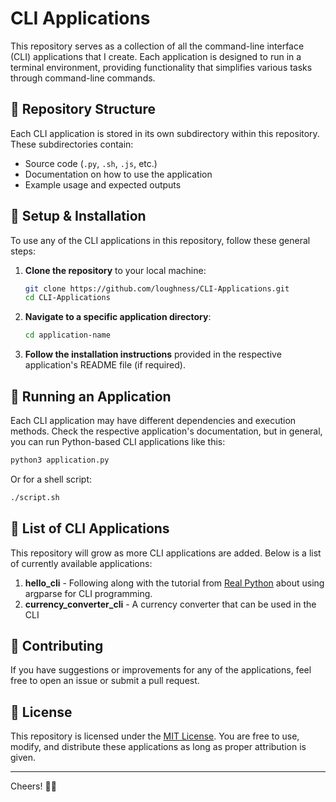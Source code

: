 # CLI Applications

This repository serves as a collection of all the command-line interface (CLI) applications that I create. Each application is designed to run in a terminal environment, providing functionality that simplifies various tasks through command-line commands.

## 📁 Repository Structure

Each CLI application is stored in its own subdirectory within this repository. These subdirectories contain:

- Source code (`.py`, `.sh`, `.js`, etc.)
- Documentation on how to use the application
- Example usage and expected outputs

## 🔧 Setup & Installation

To use any of the CLI applications in this repository, follow these general steps:

1. **Clone the repository** to your local machine:

   ```bash
   git clone https://github.com/loughness/CLI-Applications.git
   cd CLI-Applications
   ```

2. **Navigate to a specific application directory**:

   ```bash
   cd application-name
   ```

3. **Follow the installation instructions** provided in the respective application's README file (if required).

## 🚀 Running an Application

Each CLI application may have different dependencies and execution methods. Check the respective application's documentation, but in general, you can run Python-based CLI applications like this:

```bash
python3 application.py
```

Or for a shell script:

```bash
./script.sh
```

## 📜 List of CLI Applications

This repository will grow as more CLI applications are added. Below is a list of currently available applications:

1. **hello_cli** - Following along with the tutorial from [Real Python](https://realpython.com) about using argparse for CLI programming.
2. **currency_converter_cli** - A currency converter that can be used in the CLI

## 📌 Contributing

If you have suggestions or improvements for any of the applications, feel free to open an issue or submit a pull request.

## 📜 License

This repository is licensed under the [MIT License](LICENSE). You are free to use, modify, and distribute these applications as long as proper attribution is given.

---

Cheers! 🤙🏻

